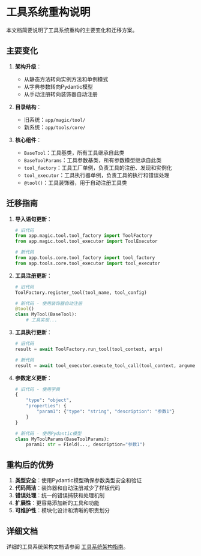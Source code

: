 # 工具系统重构说明

本文档简要说明了工具系统重构的主要变化和迁移方案。

## 主要变化

1. **架构升级**：
   - 从静态方法转向实例方法和单例模式
   - 从字典参数转向Pydantic模型
   - 从手动注册转向装饰器自动注册

2. **目录结构**：
   - 旧系统：`app/magic/tool/`
   - 新系统：`app/tools/core/`

3. **核心组件**：
   - `BaseTool`：工具基类，所有工具继承自此类
   - `BaseToolParams`：工具参数基类，所有参数模型继承自此类
   - `tool_factory`：工具工厂单例，负责工具的注册、发现和实例化
   - `tool_executor`：工具执行器单例，负责工具的执行和错误处理
   - `@tool()`：工具装饰器，用于自动注册工具类

## 迁移指南

1. **导入语句更新**：
   ```python
   # 旧代码
   from app.magic.tool.tool_factory import ToolFactory
   from app.magic.tool.tool_executor import ToolExecutor

   # 新代码
   from app.tools.core.tool_factory import tool_factory
   from app.tools.core.tool_executor import tool_executor
   ```

2. **工具注册更新**：
   ```python
   # 旧代码
   ToolFactory.register_tool(tool_name, tool_config)

   # 新代码 - 使用装饰器自动注册
   @tool()
   class MyTool(BaseTool):
       # 工具实现...
   ```

3. **工具执行更新**：
   ```python
   # 旧代码
   result = await ToolFactory.run_tool(tool_context, args)

   # 新代码
   result = await tool_executor.execute_tool_call(tool_context, arguments)
   ```

4. **参数定义更新**：
   ```python
   # 旧代码 - 使用字典
   {
       "type": "object",
       "properties": {
           "param1": {"type": "string", "description": "参数1"}
       }
   }

   # 新代码 - 使用Pydantic模型
   class MyToolParams(BaseToolParams):
       param1: str = Field(..., description="参数1")
   ```

## 重构后的优势

1. **类型安全**：使用Pydantic模型确保参数类型安全和验证
2. **代码简洁**：装饰器和自动注册减少了样板代码
3. **错误处理**：统一的错误捕获和处理机制
4. **扩展性**：更容易添加新的工具和功能
5. **可维护性**：模块化设计和清晰的职责划分

## 详细文档

详细的工具系统架构文档请参阅 [工具系统架构指南](tools_architecture_guide.md)。
